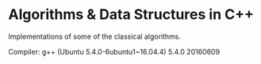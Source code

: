 # Algorithms & Data Structures in C++

Implementations of some of the classical algorithms.

Compiler: g++ (Ubuntu 5.4.0-6ubuntu1~16.04.4) 5.4.0 20160609
